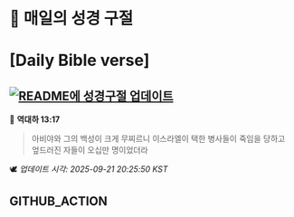 # 🙏 매일의 성경 구절
# [Daily Bible verse]
## [![README에 성경구절 업데이트](https://github.com/DONGSUKA/first_test/actions/workflows/update-readme-bible.yml/badge.svg)](https://github.com/DONGSUKA/first_test/actions/workflows/update-readme-bible.yml)
<!-- START_BIBLE_VERSE -->
📖 **역대하 13:17**
> 아비야와 그의 백성이 크게 무찌르니 이스라엘이 택한 병사들이 죽임을 당하고 엎드러진 자들이 오십만 명이었더라

🕊️ _업데이트 시각: 2025-09-21 20:25:50 KST_
  <!-- END_BIBLE_VERSE -->
## GITHUB_ACTION

